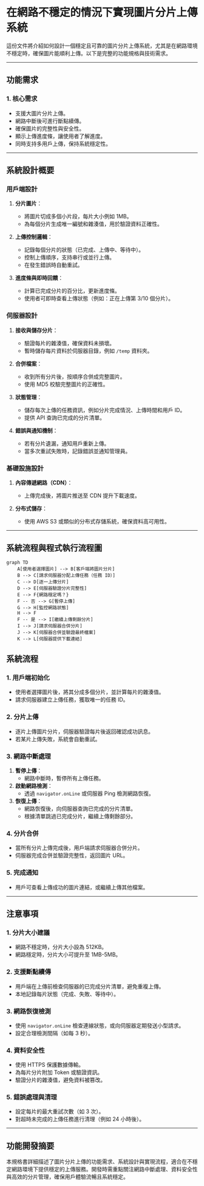 # 在網路不穩定的情況下實現圖片分片上傳系統

這份文件將介紹如何設計一個穩定且可靠的圖片分片上傳系統，尤其是在網路環境不穩定時，確保圖片能順利上傳。以下是完整的功能規格與技術需求。

---

## **功能需求**

### **1. 核心需求**

- 支援大圖片分片上傳。
- 網路中斷後可進行斷點續傳。
- 確保圖片的完整性與安全性。
- 顯示上傳進度條，讓使用者了解進度。
- 同時支持多用戶上傳，保持系統穩定性。

---

## **系統設計概要**

### **用戶端設計**

1. **分片圖片**：

   - 將圖片切成多個小片段，每片大小例如 1MB。
   - 為每個分片生成唯一編號和雜湊值，用於驗證資料正確性。

2. **上傳控制邏輯**：

   - 記錄每個分片的狀態（已完成、上傳中、等待中）。
   - 控制上傳順序，支持串行或並行上傳。
   - 在發生錯誤時自動重試。

3. **進度條與即時回饋**：

   - 計算已完成分片的百分比，更新進度條。
   - 使用者可即時查看上傳狀態（例如：正在上傳第 3/10 個分片）。

### **伺服器設計**

1. **接收與儲存分片**：

   - 驗證每片的雜湊值，確保資料未損壞。
   - 暫時儲存每片資料於伺服器目錄，例如 `/temp` 資料夾。

2. **合併檔案**：

   - 收到所有分片後，按順序合併成完整圖片。
   - 使用 MD5 校驗完整圖片的正確性。

3. **狀態管理**：

   - 儲存每次上傳的任務資訊，例如分片完成情況、上傳時間和用戶 ID。
   - 提供 API 查詢已完成的分片清單。

4. **錯誤與通知機制**：

   - 若有分片遺漏，通知用戶重新上傳。
   - 當多次重試失敗時，記錄錯誤並通知管理員。

### **基礎設施設計**

1. **內容傳遞網路（CDN）**：

   - 上傳完成後，將圖片推送至 CDN 提升下載速度。

2. **分布式儲存**：

   - 使用 AWS S3 或類似的分布式存儲系統，確保資料高可用性。

---

## **系統流程與程式執行流程圖**

```mermaid
graph TD
    A[使用者選擇圖片] --> B[客戶端將圖片分片]
    B --> C[請求伺服器分配上傳任務（任務 ID）]
    C --> D[逐一上傳分片]
    D --> E[伺服器驗證分片完整性]
    E --> F{網路穩定嗎？}
    F -- 否 --> G[暫停上傳]
    G --> H[監控網路狀態]
    H --> F
    F -- 是 --> I[繼續上傳剩餘分片]
    I --> J[請求伺服器合併分片]
    J --> K[伺服器合併並驗證最終檔案]
    K --> L[伺服器提供下載連結]

```

## **系統流程**

### **1. 用戶端初始化**

- 使用者選擇圖片後，將其分成多個分片，並計算每片的雜湊值。
- 請求伺服器建立上傳任務，獲取唯一的任務 ID。

### **2. 分片上傳**

- 逐片上傳圖片分片，伺服器驗證每片後返回確認成功訊息。
- 若某片上傳失敗，系統會自動重試。

### **3. 網路中斷處理**

1. **暫停上傳**：
   - 網路中斷時，暫停所有上傳任務。
2. **啟動網路檢測**：
   - 透過 `navigator.onLine` 或伺服器 Ping 檢測網路恢復。
3. **恢復上傳**：
   - 網路恢復後，向伺服器查詢已完成的分片清單。
   - 根據清單跳過已完成分片，繼續上傳剩餘部分。

### **4. 分片合併**

- 當所有分片上傳完成後，用戶端請求伺服器合併分片。
- 伺服器完成合併並驗證完整性，返回圖片 URL。

### **5. 完成通知**

- 用戶可查看上傳成功的圖片連結，或繼續上傳其他檔案。

---

## **注意事項**

### **1. 分片大小建議**

- 網路不穩定時，分片大小設為 512KB。
- 網路穩定時，分片大小可提升至 1MB-5MB。

### **2. 支援斷點續傳**

- 用戶端在上傳前檢查伺服器的已完成分片清單，避免重複上傳。
- 本地記錄每片狀態（完成、失敗、等待中）。

### **3. 網路恢復檢測**

- 使用 `navigator.onLine` 檢查連線狀態，或向伺服器定期發送小型請求。
- 設定合理檢測間隔（如每 3 秒）。

### **4. 資料安全性**

- 使用 HTTPS 保護數據傳輸。
- 為每片分片附加 Token 或驗證資訊。
- 驗證分片的雜湊值，避免資料被篡改。

### **5. 錯誤處理與清理**

- 設定每片的最大重試次數（如 3 次）。
- 對超時未完成的上傳任務進行清理（例如 24 小時後）。

---

## **功能開發摘要**

本規格書詳細描述了圖片分片上傳的功能需求、系統設計與實現流程，適合在不穩定網路環境下提供穩定的上傳服務。開發時需重點關注網路中斷處理、資料安全性與高效的分片管理，確保用戶體驗流暢且系統穩定。

